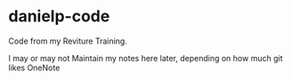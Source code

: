 # danielp-code
Code from my Reviture Training.

I may or may not Maintain my notes here later, depending on how much git likes OneNote